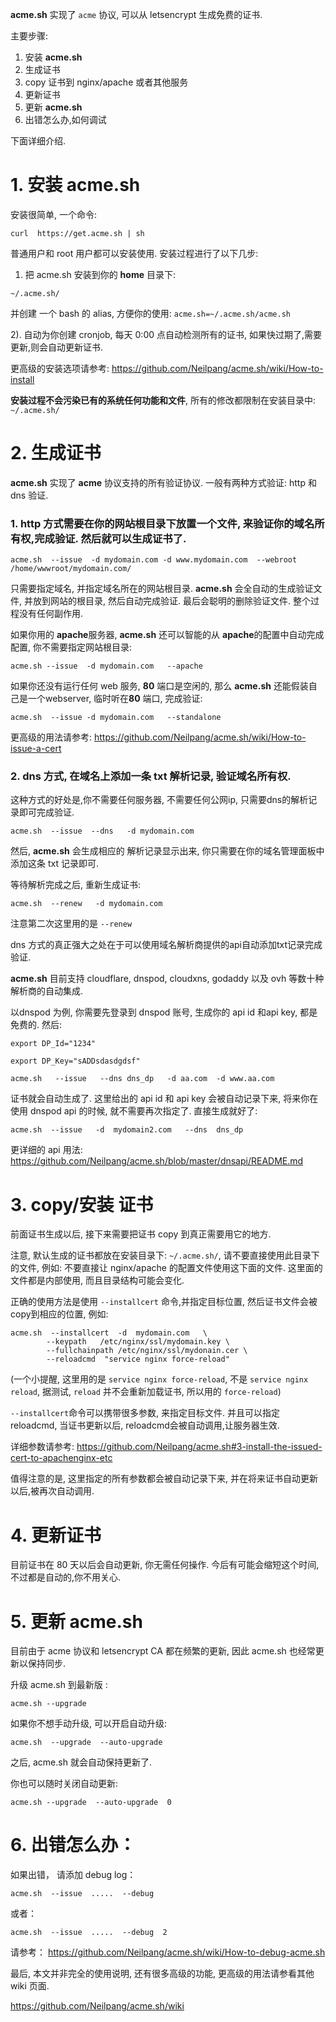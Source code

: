 **acme.sh** 实现了 `acme` 协议, 可以从 letsencrypt 生成免费的证书.

主要步骤:

1. 安装 **acme.sh**
1. 生成证书
1. copy 证书到 nginx/apache 或者其他服务
1. 更新证书
1. 更新 **acme.sh**
1. 出错怎么办,如何调试

下面详细介绍.

# 1. 安装 **acme.sh**

安装很简单, 一个命令:
```
curl  https://get.acme.sh | sh
```

普通用户和 root 用户都可以安装使用.
安装过程进行了以下几步:

1) 把 acme.sh 安装到你的 **home** 目录下:

```
~/.acme.sh/
```
并创建 一个 bash 的 alias, 方便你的使用:  `acme.sh=~/.acme.sh/acme.sh`

2). 自动为你创建 cronjob,  每天 0:00 点自动检测所有的证书, 如果快过期了,需要更新,则会自动更新证书.

更高级的安装选项请参考: https://github.com/Neilpang/acme.sh/wiki/How-to-install

**安装过程不会污染已有的系统任何功能和文件**, 所有的修改都限制在安装目录中: `~/.acme.sh/`

# 2. 生成证书

**acme.sh** 实现了 **acme** 协议支持的所有验证协议.
一般有两种方式验证: http 和 dns 验证.

### 1. http 方式需要在你的网站根目录下放置一个文件, 来验证你的域名所有权,完成验证. 然后就可以生成证书了.

```
acme.sh  --issue  -d mydomain.com -d www.mydomain.com  --webroot  /home/wwwroot/mydomain.com/
```

只需要指定域名, 并指定域名所在的网站根目录. **acme.sh** 会全自动的生成验证文件, 并放到网站的根目录, 然后自动完成验证. 最后会聪明的删除验证文件. 整个过程没有任何副作用. 

如果你用的 **apache**服务器, **acme.sh** 还可以智能的从 **apache**的配置中自动完成配置, 你不需要指定网站根目录:
```
acme.sh --issue  -d mydomain.com   --apache
```

如果你还没有运行任何 web 服务, **80** 端口是空闲的, 那么 **acme.sh** 还能假装自己是一个webserver, 临时听在**80** 端口, 完成验证:

```
acme.sh  --issue -d mydomain.com   --standalone
```

更高级的用法请参考: https://github.com/Neilpang/acme.sh/wiki/How-to-issue-a-cert


### 2. dns 方式, 在域名上添加一条 txt 解析记录, 验证域名所有权.

这种方式的好处是,你不需要任何服务器, 不需要任何公网ip, 只需要dns的解析记录即可完成验证.

```
acme.sh  --issue  --dns   -d mydomain.com  
```

然后, **acme.sh** 会生成相应的 解析记录显示出来, 你只需要在你的域名管理面板中添加这条 txt 记录即可.

等待解析完成之后, 重新生成证书:
```
acme.sh  --renew   -d mydomain.com
```
注意第二次这里用的是 `--renew`


dns 方式的真正强大之处在于可以使用域名解析商提供的api自动添加txt记录完成验证.

**acme.sh** 目前支持 cloudflare, dnspod, cloudxns, godaddy 以及 ovh 等数十种解析商的自动集成. 

以dnspod 为例, 你需要先登录到 dnspod 账号, 生成你的 api id 和api key, 都是免费的. 
然后:
```
export DP_Id="1234"

export DP_Key="sADDsdasdgdsf"

acme.sh   --issue   --dns dns_dp   -d aa.com  -d www.aa.com

```

证书就会自动生成了. 这里给出的 api id 和 api key 会被自动记录下来, 将来你在使用 dnspod api 的时候, 就不需要再次指定了.
直接生成就好了:

```
acme.sh  --issue   -d  mydomain2.com   --dns  dns_dp
```

更详细的 api 用法: https://github.com/Neilpang/acme.sh/blob/master/dnsapi/README.md


# 3. copy/安装 证书

前面证书生成以后, 接下来需要把证书 copy 到真正需要用它的地方.

注意, 默认生成的证书都放在安装目录下: `~/.acme.sh/`,  请不要直接使用此目录下的文件, 例如: 不要直接让 nginx/apache 的配置文件使用这下面的文件. 这里面的文件都是内部使用, 而且目录结构可能会变化.

正确的使用方法是使用 `--installcert` 命令,并指定目标位置, 然后证书文件会被copy到相应的位置,
例如:
```
acme.sh  --installcert  -d  mydomain.com   \
        --keypath   /etc/nginx/ssl/mydomain.key \
        --fullchainpath /etc/nginx/ssl/mydonain.cer \
        --reloadcmd  "service nginx force-reload"
```

(一个小提醒, 这里用的是 `service nginx force-reload`, 不是 `service nginx reload`, 据测试, `reload` 并不会重新加载证书, 所以用的 `force-reload`)

`--installcert`命令可以携带很多参数, 来指定目标文件.  并且可以指定 reloadcmd, 当证书更新以后, reloadcmd会被自动调用,让服务器生效.

详细参数请参考: https://github.com/Neilpang/acme.sh#3-install-the-issued-cert-to-apachenginx-etc

值得注意的是, 这里指定的所有参数都会被自动记录下来, 并在将来证书自动更新以后,被再次自动调用.


# 4. 更新证书

目前证书在 80 天以后会自动更新, 你无需任何操作. 今后有可能会缩短这个时间, 不过都是自动的,你不用关心.




# 5. 更新 acme.sh

目前由于 acme 协议和 letsencrypt CA 都在频繁的更新, 因此 acme.sh 也经常更新以保持同步. 

升级 acme.sh 到最新版 :
```
acme.sh --upgrade
```

如果你不想手动升级, 可以开启自动升级:

```
acme.sh  --upgrade  --auto-upgrade
```
之后, acme.sh 就会自动保持更新了.

你也可以随时关闭自动更新:

```
acme.sh --upgrade  --auto-upgrade  0
```


# 6. 出错怎么办：
如果出错， 请添加 debug log：

```
acme.sh  --issue  .....  --debug 
```
或者：
```
acme.sh  --issue  .....  --debug  2
```

请参考： https://github.com/Neilpang/acme.sh/wiki/How-to-debug-acme.sh



最后, 本文并非完全的使用说明, 还有很多高级的功能, 更高级的用法请参看其他 wiki 页面.

https://github.com/Neilpang/acme.sh/wiki